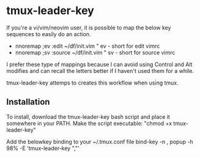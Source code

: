 # tmux-leader-key
  If you're a vi/vim/neovim user, it is possible to map the below key sequences to easily do an action.

  - nnoremap ;ev :edit ~/df/init.vim<CR>      " ev - short for edit vimrc
  - nnoremap ;sv :source ~/df/init.vim<CR>    " sv - short for source vimrc

I prefer these type of mappings because I can avoid using Control and Alt modifies and can recall the letters better if I haven't used them for a while.

tmux-leader-key attemps to creates this workflow when using tmux.

## Installation
  
  To install, download the tmux-leader-key bash script and place it somewhere in your PATH.  Make the script executable: "chmod +x tmux-leader-key"
  
  Add the belowkey binding to your ~/.tmux.conf file
     bind-key  -n ,   popup -h 98% -E  'tmux-leader-key ","'
